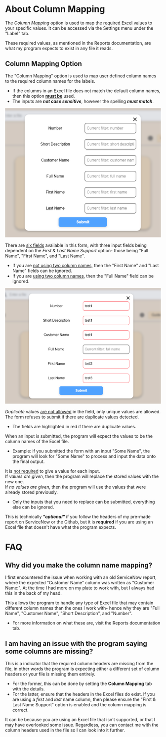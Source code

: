 # About Column Mapping

The *Column Mapping* option is used to map the <u>required Excel values</u> to your specific values. It can be accessed via the Settings menu under the "Label" tab.

These required values, as mentioned in the Reports documentation, are what my program expects to exist in any file it reads.

## Column Mapping Option

The "Column Mapping" option is used to map user defined column names to the required column names for the labels.
- If the columns in an Excel file does not match the default column names, then this option <u>**must be**</u> used.
- The inputs are ***not case sensitive***, however the spelling ***must match***.

<p align="center">
    <img src="/docs/mapping-images/mapping-columns.png">
</p>

There are <u>six fields</u> available in this form, with three input fields being dependent on the *First & Last Name Support* option- those being "Full Name", "First Name", and "Last Name".
- If you are <u>not using two column names</u>, then the "First Name" and "Last Name" fields can be ignored.
- If you are <u>using two column names</u>, then the "Full Name" field can be ignored.

<p align="center">
    <img src="/docs/mapping-images/mapping-duplicates.png">
</p>

*Duplicate* values <u>are not allowed</u> in the field, only unique values are allowed. The form refuses to submit if there are duplicate values detected.
- The fields are highlighted in red if there are duplicate values.

When an input is submitted, the program will expect the values to be the column names of the Excel file.
- Example: if you submitted the form with an input "Some Name", the program will look for "Some Name" to process and input the data onto the final output.

It is <u>not required</u> to give a value for each input.
<br/>
If *values are given*, then the program will replace the stored values with the new one.
<br/>
If *no values are given*, then the program will use the values that were already stored previously.
- Only the inputs that you need to replace can be submitted, everything else can be ignored.

This is technically ***"optional"*** if you follow the headers of my pre-made report on ServiceNow or the Github, but it is **required** if you are using an Excel file that doesn't have what the program expects.

# FAQ

## Why did you make the column name mapping?

I first encountered the issue when working with an old ServiceNow report, where the expected "Customer Name" column was written as "Customer Name:". At the time I had more on my plate to work with, but I always had this in the back of my head.

This allows the program to handle any type of Excel file that may contain different column names than the ones I work with- hence why they are "Full Name", "Customer Name", "Short Description", and "Number".
- For more information on what these are, visit the Reports documentation tab.

## I am having an issue with the program saying some columns are missing?

This is a indicator that the required column headers are missing from the file, in other words the program is expecting either a different set of column headers or your file is missing them entirely.
- For the former, this can be done by setting the **Column Mapping** tab with the details.
- For the latter, ensure that the headers in the Excel files do exist. If you are using a *first* and *last* name column, then please ensure the "First & Last Name Support" option is enabled and the column mapping is correct.

It can be because you are using an Excel file that isn't supported, or that I may have overlooked some issue. Regardless, you can contact me with the column headers used in the file so I can look into it further.